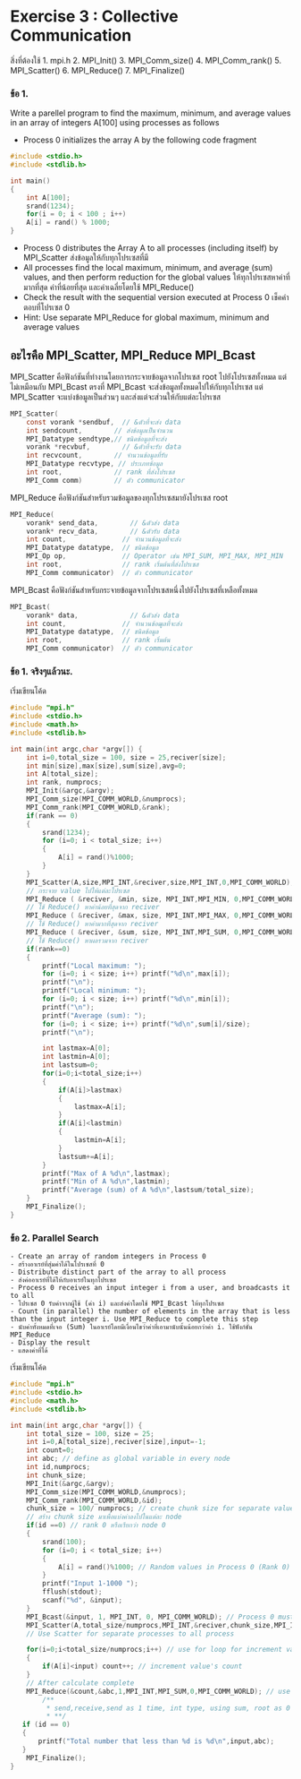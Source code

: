 # Exercise 3 : Collective Communication

สิ่งที่ต้องใช้ 
    1. mpi.h
    2. MPI_Init()
    3. MPI_Comm_size()
    4. MPI_Comm_rank()
    5. MPI_Scatter()
    6. MPI_Reduce()
    7. MPI_Finalize()

### ข้อ 1.

Write a parellel program to find the maximum, minimum, and average values in an array of integers A[100] using 
 processes as follows

  * Process 0 initializes the array A by the following code fragment

```c
#include <stdio.h>
#include <stdlib.h>

int main()
{
    int A[100];
    srand(1234);
    for(i = 0; i < 100 ; i++)
    A[i] = rand() % 1000;
}
```
   
 * Process 0 distributes the Array A to all processes (including itself) by MPI_Scatter ส่งข้อมูลให้กับทุกโปรเซสที่มี
 * All processes find the local maximum, minimum, and average (sum) values, and then perform reduction for the global values ให้ทุกโปรเซสหาค่าที่มากที่สุด ค่าที่น้อยที่สุด และค่าเฉลี่ยโดยใช้ MPI_Reduce()
 * Check the result with the sequential version executed at Process 0 เช็คคำตอบที่โปรเซส 0
 * Hint: Use separate MPI_Reduce for global maximum, minimum and average values

## อะไรคือ MPI_Scatter, MPI_Reduce MPI_Bcast

MPI_Scatter คือฟังก์ชันที่ทำงานโดยการกระจายข้อมูลจากโปรเซส root ไปยังโปรเซสทั้งหมด แต่ไม่เหมือนกับ MPI_Bcast ตรงที่ MPI_Bcast จะส่งข้อมูลทั้งหมดไปให้กับทุกโปรเซส แต่ MPI_Scatter จะแบ่งข้อมูลเป็นส่วนๆ และส่งแต่จะส่วนให้กับแต่ละโปรเซส

```C
MPI_Scatter(
    const vorank *sendbuf,  // &ตัวที่จะส่ง data
    int sendcount,        // ส่งข้อมูลเป็นจำนวน
    MPI_Datatype sendtype,// ชนิดข้อมูลที่จะส่ง
    vorank *recvbuf,        // &ตัวที่จะรับ data
    int recvcount,        // จำนวนข้อมูลที่รับ
    MPI_Datatype recvtype, // ประเภทข้อมูล
    int root,             // rank ที่ส่งโปรเซส
    MPI_Comm comm)        // ตัว communicator
```

MPI_Reduce คือฟังก์ชันสำหรับรวมข้อมูลของทุกโปรเซสมายังโปรเซส root

```C
MPI_Reduce(
    vorank* send_data,        // &ตัวส่ง data
    vorank* recv_data,        // &ตัวรับ data
    int count,              // จำนวนข้อมูลที่จะส่ง
    MPI_Datatype datatype,  // ชนิดข้อมูล
    MPI_Op op,              // Operator เช่น MPI_SUM, MPI_MAX, MPI_MIN
    int root,               // rank เริ่มต้นที่ส่งโปรเซส
    MPI_Comm communicator)  // ตัว communicator
```

MPI_Bcast คือฟังก์ชันสำหรับกระจายข้อมูลจากโปรเซสหนึ่งไปยังโปรเซสที่เหลือทั้งหมด

```C
MPI_Bcast(
    vorank* data,             // &ตัวส่ง data
    int count,              // จำนวนข้อฒูลที่จะส่ง
    MPI_Datatype datatype,  // ชนิดข้อมูล
    int root,               // rank เริ่มต้น
    MPI_Comm communicator)  // ตัว communicator
```

### ข้อ 1. จริงๆแล้วนะ.

เริ่มเขียนโค้ด

```C
#include "mpi.h"
#include <stdio.h>
#include <math.h>
#include <stdlib.h>

int main(int argc,char *argv[]) {
    int i=0,total_size = 100, size = 25,reciver[size];
    int min[size],max[size],sum[size],avg=0;
    int A[total_size];
    int rank, numprocs;
    MPI_Init(&argc,&argv); 
    MPI_Comm_size(MPI_COMM_WORLD,&numprocs);
    MPI_Comm_rank(MPI_COMM_WORLD,&rank);
    if(rank == 0)
    {
        srand(1234);
        for (i=0; i < total_size; i++)
        {
            A[i] = rand()%1000;
        }
    }
    MPI_Scatter(A,size,MPI_INT,&reciver,size,MPI_INT,0,MPI_COMM_WORLD); 
    // กระจาย value ไปให้แต่ละโปรเซส
    MPI_Reduce ( &reciver, &min, size, MPI_INT,MPI_MIN, 0,MPI_COMM_WORLD ); 
    // ใช้ Reduce() หาค่าน้อยที่สุดจาก reciver
    MPI_Reduce ( &reciver, &max, size, MPI_INT,MPI_MAX, 0,MPI_COMM_WORLD ); 
    // ใช้ Reduce() หาค่ามากที่สุดจาก reciver
    MPI_Reduce ( &reciver, &sum, size, MPI_INT,MPI_SUM, 0,MPI_COMM_WORLD ); 
    // ใช้ Reduce() หาผลรวมจาก reciver
    if(rank==0)
    {
        printf("Local maximum: ");
        for (i=0; i < size; i++) printf("%d\n",max[i]);
        printf("\n");
        printf("Local minimum: ");
        for (i=0; i < size; i++) printf("%d\n",min[i]);
        printf("\n");
        printf("Average (sum): ");
        for (i=0; i < size; i++) printf("%d\n",sum[i]/size);
        printf("\n");

        int lastmax=A[0];
        int lastmin=A[0];
        int lastsum=0;
        for(i=0;i<total_size;i++)
        {
            if(A[i]>lastmax)
            {
                lastmax=A[i];
            }
            if(A[i]<lastmin)
            {
                lastmin=A[i];
            }
            lastsum+=A[i];
        }
        printf("Max of A %d\n",lastmax);
        printf("Min of A %d\n",lastmin);
        printf("Average (sum) of A %d\n",lastsum/total_size);
    }
    MPI_Finalize();
}

```

### ข้อ 2. Parallel Search

    - Create an array of random integers in Process 0 
    - สร้างอาเรย์ที่สุ่มค่าได้ในโปรเซสที่ 0
    - Distribute distinct part of the array to all process
    - ส่งค่ออาเรย์ที่ได้ให้กับอาเรย์ในทุกโปรเซส
    - Process 0 receives an input integer i from a user, and broadcasts it to all
    - โปรเซส 0 รับค่าจากผู้ใช้ (ค่า i) และส่งค่าโดยใช้ MPI_Bcast ให้ทุกโปรเซส
    - Count (in parallel) the number of elements in the array that is less than the input integer i. Use MPI_Reduce to complete this step
    - นับค่าทั้งหมดที่เจอ (Sum) ในอาเรย์โดยมีเงื่อนไขว่าค่าที่เอามานับนั้นน้อยกว่าค่า i. ใช้ฟังก์ชั่น MPI_Reduce
    - Display the result
    - แสดงค่าที่ได้

เริ่มเขียนโค้ด

```c
#include "mpi.h"
#include <stdio.h>
#include <math.h>
#include <stdlib.h>

int main(int argc,char *argv[]) {
    int total_size = 100, size = 25;
    int i=0,A[total_size],reciver[size],input=-1;
    int count=0;
    int abc; // define as global variable in every node
    int id,numprocs;
    int chunk_size;
    MPI_Init(&argc,&argv);
    MPI_Comm_size(MPI_COMM_WORLD,&numprocs);
    MPI_Comm_rank(MPI_COMM_WORLD,&id);
    chunk_size = 100/ numprocs; // create chunk size for separate value to each node
    // สร้าง chunk size มาเพื่อแบ่งค่าลงไปในแต่ละ node
    if(id ==0) // rank 0 หรือเรียกว่า node 0
    { 
        srand(100);
        for (i=0; i < total_size; i++)
        {
            A[i] = rand()%1000; // Random values in Process 0 (Rank 0)
        }
        printf("Input 1-1000 ");
        fflush(stdout);
        scanf("%d", &input);
    }
    MPI_Bcast(&input, 1, MPI_INT, 0, MPI_COMM_WORLD); // Process 0 must Bcast to all process
    MPI_Scatter(A,total_size/numprocs,MPI_INT,&reciver,chunk_size,MPI_INT,0,MPI_COMM_WORLD); 
    // Use Scatter for separate processes to all process

    for(i=0;i<total_size/numprocs;i++) // use for loop for increment value
    {
        if(A[i]<input) count++; // increment value's count 
    }
    // After calculate complete
    MPI_Reduce(&count,&abc,1,MPI_INT,MPI_SUM,0,MPI_COMM_WORLD); // use reduce to calculate sum value
        /**
         * send,receive,send as 1 time, int type, using sum, root as 0
         * **/ 
   if (id == 0)
   {
       printf("Total number that less than %d is %d\n",input,abc);
   }
    MPI_Finalize();
}
```
